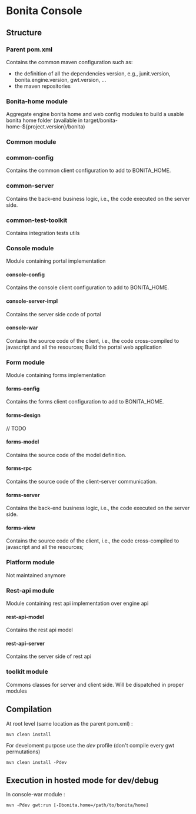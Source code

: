 # Bonita Console #
 
## Structure ##

### Parent pom.xml ###
Contains the common maven configuration such as:
- the definition of all the dependencies version, e.g., junit.version, bonita.engine.version, gwt.version, ...
- the maven repositories

### Bonita-home module ###
Aggregate engine bonita home and web config modules to build a usable bonita home folder (available in target/bonita-home-${project.version}/bonita)

### Common module ###
### common-config
Contains the common client configuration to add to BONITA_HOME.

### common-server
Contains the back-end business logic, i.e., the code executed on the server side.

### common-test-toolkit
Contains integration tests utils

### Console module
Module containing portal implementation

#### console-config
Contains the console client configuration to add to BONITA_HOME.

#### console-server-impl
Contains the server side code of portal
	
#### console-war
Contains the source code of the client, i.e., the code cross-compiled to javascript and all the resources; 
Build the portal web application
		
### Form module ###
Module containing forms implementation

#### forms-config
Contains the forms client configuration to add to BONITA_HOME.

#### forms-design
// TODO

#### forms-model
Contains the source code of the model definition.
	
#### forms-rpc
Contains the source code of the client-server communication.

#### forms-server
Contains the back-end business logic, i.e., the code executed on the server side.

#### forms-view
Contains the source code of the client, i.e., the code cross-compiled to javascript and all the resources; 

### Platform module
Not maintained anymore

### Rest-api module ###
Module containing rest api implementation over engine api

#### rest-api-model
Contains the rest api model

#### rest-api-server
Contains the server side of rest api

### toolkit module ###
Commons classes for server and client side.
Will be dispatched in proper modules

## Compilation ##
At root level (same location as the parent pom.xml) :
    
    mvn clean install
    
For develoment purpose use the *dev* profile (don't compile every gwt permutations)
    
    mvn clean install -Pdev
    
## Execution in hosted mode for dev/debug ##
In console-war module :
    
    mvn -Pdev gwt:run [-Dbonita.home=/path/to/bonita/home]
